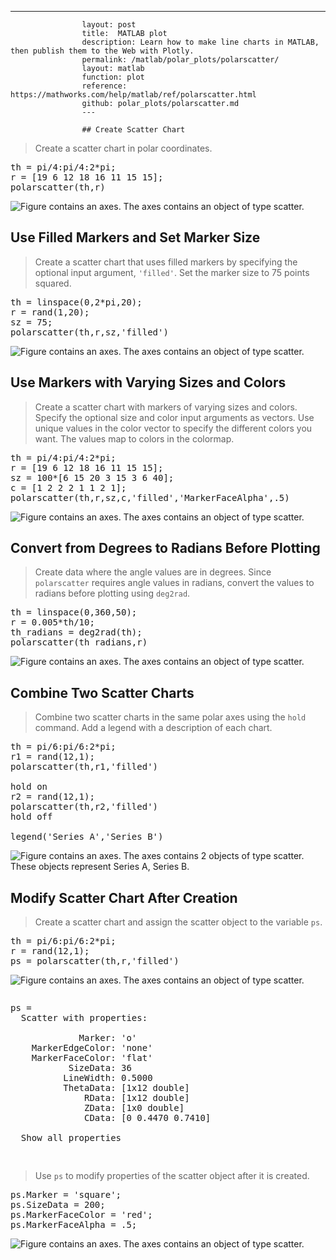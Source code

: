 ---
                    layout: post
                    title:  MATLAB plot
                    description: Learn how to make line charts in MATLAB, then publish them to the Web with Plotly.
                    permalink: /matlab/polar_plots/polarscatter/
                    layout: matlab
                    function: plot
                    reference: https://mathworks.com/help/matlab/ref/polarscatter.html
                    github: polar_plots/polarscatter.md
                    ---

                    ## Create Scatter Chart 









> Create a scatter chart in polar coordinates.

<pre class="mcode">th = pi/4:pi/4:2*pi;
r = [19 6 12 18 16 11 15 15];
polarscatter(th,r)</pre>

![Figure contains an axes. The axes contains an object of type scatter.](https://mathworks.com/help/examples/graphics/win64/CreateScatterChartinPolarCoordinatesExample_01.png)

## Use Filled Markers and Set Marker Size 









> Create a scatter chart that uses filled markers by specifying the optional input argument, `'filled'`. Set the marker size to 75 points squared.

<pre class="mcode">th = linspace(0,2*pi,20);
r = rand(1,20);
sz = 75;
polarscatter(th,r,sz,'filled')</pre>

![Figure contains an axes. The axes contains an object of type scatter.](https://mathworks.com/help/examples/graphics/win64/UseFilledMarkersAndSetMarkerSizeExample_01.png)

## Use Markers with Varying Sizes and Colors 









> Create a scatter chart with markers of varying sizes and colors. Specify the optional size and color input arguments as vectors. Use unique values in the color vector to specify the different colors you want. The values map to colors in the colormap.

<pre class="mcode">th = pi/4:pi/4:2*pi;
r = [19 6 12 18 16 11 15 15];
sz = 100*[6 15 20 3 15 3 6 40];
c = [1 2 2 2 1 1 2 1];
polarscatter(th,r,sz,c,'filled','MarkerFaceAlpha',.5)</pre>

![Figure contains an axes. The axes contains an object of type scatter.](https://mathworks.com/help/examples/graphics/win64/UseMarkerWithVaryingSizesAndColorsExample_01.png)

## Convert from Degrees to Radians Before Plotting 









> Create data where the angle values are in degrees. Since `polarscatter` requires angle values in radians, convert the values to radians before plotting using `deg2rad`.

<pre class="mcode">th = linspace(0,360,50);
r = 0.005*th/10;
th_radians = deg2rad(th);
polarscatter(th_radians,r)</pre>

![Figure contains an axes. The axes contains an object of type scatter.](https://mathworks.com/help/examples/graphics/win64/ConvertFromDegreesToRadiansBeforePlottingExample_01.png)

## Combine Two Scatter Charts 









> Combine two scatter charts in the same polar axes using the `hold` command. Add a legend with a description of each chart.

<pre class="mcode">th = pi/6:pi/6:2*pi;
r1 = rand(12,1);
polarscatter(th,r1,'filled')

hold on 
r2 = rand(12,1);
polarscatter(th,r2,'filled')
hold off

legend('Series A','Series B')</pre>

![Figure contains an axes. The axes contains 2 objects of type scatter. These objects represent Series A, Series B.](https://mathworks.com/help/examples/graphics/win64/CombineTwoScatterChartsExample_01.png)

## Modify Scatter Chart After Creation 









> Create a scatter chart and assign the scatter object to the variable `ps`. 

<pre class="mcode">th = pi/6:pi/6:2*pi;
r = rand(12,1);
ps = polarscatter(th,r,'filled')</pre>

![Figure contains an axes. The axes contains an object of type scatter.](https://mathworks.com/help/examples/graphics/win64/ModifyScatterChartAfterCreationExample_01.png)

<pre class="mcode"><div class="codeoutput"><pre>ps = 
  Scatter with properties:

             Marker: 'o'
    MarkerEdgeColor: 'none'
    MarkerFaceColor: 'flat'
           SizeData: 36
          LineWidth: 0.5000
          ThetaData: [1x12 double]
              RData: [1x12 double]
              ZData: [1x0 double]
              CData: [0 0.4470 0.7410]

  Show all properties

</pre></div></pre>

> Use `ps` to modify properties of the scatter object after it is created.

<pre class="mcode">ps.Marker = 'square';
ps.SizeData = 200;
ps.MarkerFaceColor = 'red';
ps.MarkerFaceAlpha = .5;</pre>

![Figure contains an axes. The axes contains an object of type scatter.](https://mathworks.com/help/examples/graphics/win64/ModifyScatterChartAfterCreationExample_02.png)

